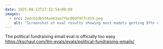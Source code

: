 ```yaml
---
date: 2025-08-12T17:32:54+00:00
images:
  - src: 2edcb5db554a403aa7fbc00df9ffc459.png
    alt: "Screenshot of eval results showing most models getting 97%+ correct"
---
```


The political fundraising email eval is officially too easy https://kschaul.com/llm-evals/evals/political-fundraising-emails/